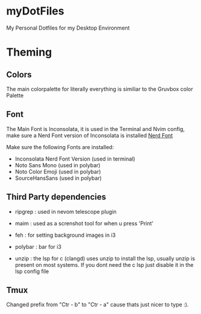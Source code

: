 # myDotFiles

My Personal Dotfiles for my Desktop Environment

# Theming

## Colors

The main colorpalette for literally everything is similiar to the Gruvbox color Palette

## Font

The Main Font is Inconsolata, it is used in the Terminal and Nvim config, make sure a Nerd Font version of Inconsolata is installed
[Nerd Font](https://github.com/ryanoasis/nerd-fonts)

Make sure the following Fonts are installed: 
- Inconsolata Nerd Font Version (used in terminal)
- Noto Sans Mono (used in polybar) 
- Noto Color Emoji (used in polybar) 
- SourceHansSans (used in polybar)


## Third Party dependencies

- ripgrep : used in nevom telescope plugin
- maim : used as a screnshot tool for when u press 'Print'
- feh : for setting background images in i3
- polybar : bar for i3

- unzip : the lsp for c (clangd) uses unzip to install the lsp, usually unzip is present on most systems. If you dont need the c lsp just disable it in the lsp config file



## Tmux

Changed prefix from "Ctr - b" to "Ctr - a" cause thats just nicer to type :). 

